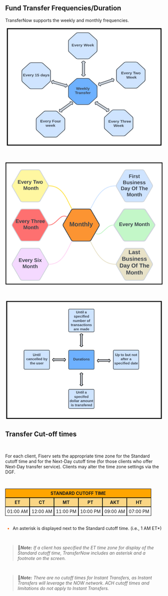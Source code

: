 ## Fund Transfer Frequencies/Duration

TransferNow supports the weekly and monthly frequencies.
&nbsp;

<center>

![Image](../assets/images/TF-weekly-transfer.png) <br/>


</center>

&nbsp;

<center>

![Image](../assets/images/Monthly-duration.png)<br/>

</center>

&nbsp;


<center>

![Image](../assets/images/TF-durations.png) <br/>

</center>


## Transfer Cut-off times 
&nbsp;

For each client, Fiserv sets the appropriate time zone for the Standard cutoff time and for the Next-Day 
cutoff time (for those clients who offer Next-Day transfer service). Clients may alter the time zone 
settings via the DGF. 

&nbsp;
        <style>
            th,td{
                text-align: center;
                border: 1px solid black;
                border-collapse:collapse;
                padding: 5px 5px 5px 5px;
            }
            table
            {
                text-align: center;
                border: 1px solid black;
                border-collapse:collapse;
                margin-right: auto;
                margin-left: auto ;
                display: contents;
            }
        </style>
        <div style="text-align: center;">
            <table >
                    <tr>
                        <th colspan="6" style="background-color: orange;"><b>STANDARD CUTOFF TIME</b></th>
                    </tr>
                    <tr style="background-color: rgb(251, 214, 133);">
                        <th><b>ET</b></th>
                        <th><b>CT</b></th>
                        <th><b>MT</b></th>
                        <th><b>PT</b></th>
                        <th><b>AKT</b></th>
                        <th><b>HT</b></th>
                    </tr>
                    <tr>
                        <td>01:00 AM</td>
                        <td>12:00 AM</td>
                        <td>11:00 PM</td>
                        <td>10:00 PM</td>
                        <td>09:00 AM</td>
                        <td>07:00 PM</td>
                    </tr>
                <tbody>
                </tbody>
            </table>
        </div>
&nbsp;
<div class="card-body">
    <ul>
        <li> An asterisk is displayed next to the Standard cutoff time. (i.e., 1 AM ET*) </li>
    </ul>
</div> 

&nbsp;

<!-- theme: info -->

 > :memo:_**Note:** If a client has specified the ET time zone for display of the Standard cutoff time, TransferNow includes an asterisk and a footnote on the screen._

 &nbsp;
<!-- theme: info -->

 > :memo:_**Note:** There are no cutoff times for Instant Transfers, as Instant Transfers will leverage the NOW network. ACH cutoff times and limitations do not apply to Instant Transfers._

&nbsp;





<style>
    .card-body ul {
        list-style: none;
        padding-left: 20px;
    }
    .card-body ul li::before {
        content: "\2022";
        font-size: 1em;
        color: #f60;
        display: inline-block;
        width: 1em;
        margin-left: -1em;
    }
</style>



